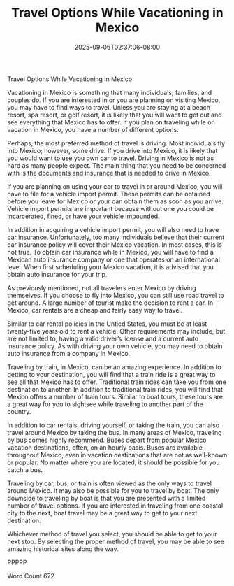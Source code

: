 ﻿---
title: "Travel Options While Vacationing in Mexico"
date: 2025-09-06T02:37:06-08:00
description: "Mexico Vacations Tips for Web Success"
featured_image: "/images/Mexico Vacations.jpg"
tags: ["Mexico Vacations"]
---

Travel Options While Vacationing in Mexico

Vacationing in Mexico is something that many individuals, families, and couples do.  If you are interested in or you are planning on visiting Mexico, you may have to find ways to travel.  Unless you are staying at a beach resort, spa resort, or golf resort, it is likely that you will want to get out and see everything that Mexico has to offer.  If you plan on traveling while on vacation in Mexico, you have a number of different options.

Perhaps, the most preferred method of travel is driving.  Most individuals fly into Mexico; however, some drive.  If you drive into Mexico, it is likely that you would want to use you own car to travel.  Driving in Mexico is not as hard as many people expect. The main thing that you need to be concerned with is the documents and insurance that is needed to drive in Mexico.

If you are planning on using your car to travel in or around Mexico, you will have to file for a vehicle import permit.  These permits can be obtained before you leave for Mexico or your can obtain them as soon as you arrive.  Vehicle import permits are important because without one you could be incarcerated, fined, or have your vehicle impounded.

In addition in acquiring a vehicle import permit, you will also need to have car insurance.  Unfortunately, too many individuals believe that their current car insurance policy will cover their Mexico vacation.  In most cases, this is not true. To obtain car insurance while in Mexico, you will have to find a Mexican auto insurance company or one that operates on an international level. When first scheduling your Mexico vacation, it is advised that you obtain auto insurance for your trip.

As previously mentioned, not all travelers enter Mexico by driving themselves. If you choose to fly into Mexico, you can still use road travel to get around.  A large number of tourist make the decision to rent a car.  In Mexico, car rentals are a cheap and fairly easy way to travel.

Similar to car rental policies in the Untied States, you must be at least twenty-five years old to rent a vehicle.  Other requirements may include, but are not limited to, having a valid driver’s license and a current auto insurance policy.  As with driving your own vehicle, you may need to obtain auto insurance from a company in Mexico. 

Traveling by train, in Mexico, can be an amazing experience.  In addition to getting to your destination, you will find that a train ride is a great way to see all that Mexico has to offer. Traditional train rides can take you from one destination to another.  In addition to traditional train rides, you will find that Mexico offers a number of train tours. Similar to boat tours, these tours are a great way for you to sightsee while traveling to another part of the country.

In addition to car rentals, driving yourself, or taking the train, you can also travel around Mexico by taking the bus.  In many areas of Mexico, traveling by bus comes highly recommend.  Buses depart from popular Mexico vacation destinations, often, on an hourly basis.  Buses are available throughout Mexico, even in vacation destinations that are not as well-known or popular. No matter where you are located, it should be possible for you catch a bus.

Traveling by car, bus, or train is often viewed as the only ways to travel around Mexico. It may also be possible for you to travel by boat. The only downside to traveling by boat is that you are presented with a limited number of travel options.  If you are interested in traveling from one coastal city to the next, boat travel may be a great way to get to your next destination.  

Whichever method of travel you select, you should be able to get to your next stop.  By selecting the proper method of travel, you may be able to see amazing historical sites along the way.  

PPPPP

Word Count 672

